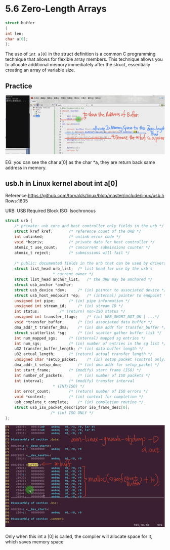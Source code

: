 # 5.6 Zero-Length Arrays



```c
struct buffer
{
int len;
char a[0];
};
```

The use of `int a[0]` in the struct definition is a common C programming technique that allows for flexible array members. This technique allows you to allocate additional memory immediately after the struct, essentially creating an array of variable size. 

## Practice

![01](https://github.com/knightsummon/02-Computer-underlying-programming-and-system-optimization/blob/main/05%20GNU%20C%20Grammar/5.6%20Zero-Length%20Arrays.assets/01.jpg)

EG: you can see the char a[0] as the char *a, they are return back same address in memory.

## usb.h in Linux kernel about int a[0]

Reference:https://github.com/torvalds/linux/blob/master/include/linux/usb.h  Rows:1605

URB: USB Required Block
ISO: Isochronous

```c
struct urb {
	/* private: usb core and host controller only fields in the urb */
	struct kref kref;		/* reference count of the URB */
	int unlinked;			/* unlink error code */
	void *hcpriv;			/* private data for host controller */
	atomic_t use_count;		/* concurrent submissions counter */
	atomic_t reject;		/* submissions will fail */

	/* public: documented fields in the urb that can be used by drivers */
	struct list_head urb_list;	/* list head for use by the urb's
					 * current owner */
	struct list_head anchor_list;	/* the URB may be anchored */
	struct usb_anchor *anchor;
	struct usb_device *dev;		/* (in) pointer to associated device */
	struct usb_host_endpoint *ep;	/* (internal) pointer to endpoint */
	unsigned int pipe;		/* (in) pipe information */
	unsigned int stream_id;		/* (in) stream ID */
	int status;			/* (return) non-ISO status */
	unsigned int transfer_flags;	/* (in) URB_SHORT_NOT_OK | ...*/
	void *transfer_buffer;		/* (in) associated data buffer */
	dma_addr_t transfer_dma;	/* (in) dma addr for transfer_buffer */
	struct scatterlist *sg;		/* (in) scatter gather buffer list */
	int num_mapped_sgs;		/* (internal) mapped sg entries */
	int num_sgs;			/* (in) number of entries in the sg list */
	u32 transfer_buffer_length;	/* (in) data buffer length */
	u32 actual_length;		/* (return) actual transfer length */
	unsigned char *setup_packet;	/* (in) setup packet (control only) */
	dma_addr_t setup_dma;		/* (in) dma addr for setup_packet */
	int start_frame;		/* (modify) start frame (ISO) */
	int number_of_packets;		/* (in) number of ISO packets */
	int interval;			/* (modify) transfer interval
					 * (INT/ISO) */
	int error_count;		/* (return) number of ISO errors */
	void *context;			/* (in) context for completion */
	usb_complete_t complete;	/* (in) completion routine */
	struct usb_iso_packet_descriptor iso_frame_desc[0];
					/* (in) ISO ONLY */
};
```

![02](https://github.com/knightsummon/02-Computer-underlying-programming-and-system-optimization/blob/main/05%20GNU%20C%20Grammar/5.6%20Zero-Length%20Arrays.assets/02.jpg)

Only when this int a [0] is called, the compiler will allocate space for it, which saves memory space

